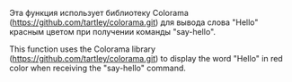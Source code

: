 Эта функция использует библиотеку Colorama (https://github.com/tartley/colorama.git) для вывода слова "Hello" 
красным цветом при получении команды "say-hello".


This function uses the Colorama library (https://github.com/tartley/colorama.git) to display the word "Hello" 
in red color when receiving the "say-hello" command.
